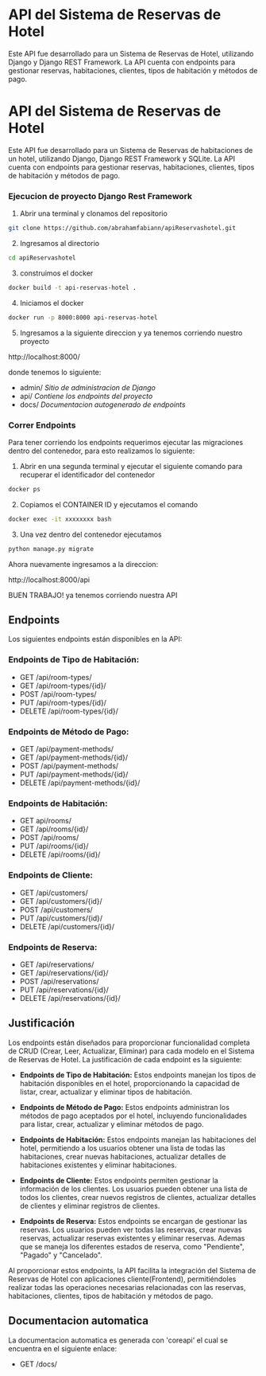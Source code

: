# API del Sistema de Reservas de Hotel

Este API fue desarrollado para un Sistema de Reservas de Hotel, utilizando Django y Django REST Framework. La API cuenta con endpoints para gestionar reservas, habitaciones, clientes, tipos de habitación y métodos de pago.

# API del Sistema de Reservas de Hotel
Este API fue desarrollado para un Sistema de Reservas de habitaciones de un hotel, utilizando Django, Django REST Framework y SQLite. La API cuenta con endpoints para gestionar reservas, habitaciones, clientes, tipos de habitación y métodos de pago.

### Ejecucion de proyecto Django Rest Framework

1. Abrir una terminal y clonamos del repositorio
```sh
git clone https://github.com/abrahamfabiann/apiReservashotel.git
```

2. Ingresamos al directorio
```sh
cd apiReservashotel
```
3. construimos el docker
```sh
docker build -t api-reservas-hotel .
```
4. Iniciamos el docker
```sh
docker run -p 8000:8000 api-reservas-hotel
```
5. Ingresamos a la siguiente direccion y ya tenemos corriendo nuestro proyecto

http://localhost:8000/

donde tenemos lo siguiente: 

- admin/		*Sitio de administracion de Django*
- api/		*Contiene los endpoints del proyecto*
- docs/		*Documentacion autogenerado de endpoints*

### Correr Endpoints

Para tener corriendo los endpoints requerimos ejecutar las migraciones dentro del contenedor,
para esto realizamos lo siguiente:
1. Abrir en una segunda terminal y ejecutar el siguiente comando para recuperar el identificador del contenedor
```sh
docker ps
```
2. Copiamos el CONTAINER ID y ejecutamos el comando
```sh
docker exec -it xxxxxxxx bash
```
3. Una vez dentro del contenedor ejecutamos
```sh
python manage.py migrate
```

Ahora nuevamente ingresamos a la direccion:

http://localhost:8000/api


BUEN TRABAJO! ya tenemos corriendo nuestra API

## Endpoints

Los siguientes endpoints están disponibles en la API:

### Endpoints de Tipo de Habitación:
- GET /api/room-types/
- GET /api/room-types/{id}/
- POST /api/room-types/
- PUT /api/room-types/{id}/
- DELETE /api/room-types/{id}/

### Endpoints de Método de Pago:
- GET /api/payment-methods/
- GET /api/payment-methods/{id}/
- POST /api/payment-methods/
- PUT /api/payment-methods/{id}/
- DELETE /api/payment-methods/{id}/

### Endpoints de Habitación:
- GET api/rooms/
- GET /api/rooms/{id}/
- POST /api/rooms/
- PUT /api/rooms/{id}/
- DELETE /api/rooms/{id}/

### Endpoints de Cliente:
- GET /api/customers/
- GET /api/customers/{id}/
- POST /api/customers/
- PUT /api/customers/{id}/
- DELETE /api/customers/{id}/

### Endpoints de Reserva:
- GET /api/reservations/
- GET /api/reservations/{id}/
- POST /api/reservations/
- PUT /api/reservations/{id}/
- DELETE /api/reservations/{id}/

## Justificación

Los endpoints están diseñados para proporcionar funcionalidad completa de CRUD (Crear, Leer, Actualizar, Eliminar) para cada modelo en el Sistema de Reservas de Hotel. La justificación de cada endpoint es la siguiente:

- **Endpoints de Tipo de Habitación:** Estos endpoints manejan los tipos de habitación disponibles en el hotel, proporcionando la capacidad de listar, crear, actualizar y eliminar tipos de habitación.

- **Endpoints de Método de Pago:** Estos endpoints administran los métodos de pago aceptados por el hotel, incluyendo funcionalidades para listar, crear, actualizar y eliminar métodos de pago.

- **Endpoints de Habitación:** Estos endpoints manejan las habitaciones del hotel, permitiendo a los usuarios obtener una lista de todas las habitaciones, crear nuevas habitaciones, actualizar detalles de habitaciones existentes y eliminar habitaciones.

- **Endpoints de Cliente:** Estos endpoints permiten gestionar la información de los clientes. Los usuarios pueden obtener una lista de todos los clientes, crear nuevos registros de clientes, actualizar detalles de clientes y eliminar registros de clientes.

- **Endpoints de Reserva:** Estos endpoints se encargan de gestionar las reservas. Los usuarios pueden ver todas las reservas, crear nuevas reservas, actualizar reservas existentes y eliminar reservas. Ademas que se maneja los diferentes estados de reserva, como "Pendiente", "Pagado" y "Cancelado".

Al proporcionar estos endpoints, la API facilita la integración del Sistema de Reservas de Hotel con aplicaciones cliente(Frontend), permitiéndoles realizar todas las operaciones necesarias relacionadas con las reservas, habitaciones, clientes, tipos de habitación y métodos de pago.

## Documentacion automatica

La documentacion automatica es generada con 'coreapi' el cual se encuentra en el siguiente enlace:

- GET /docs/